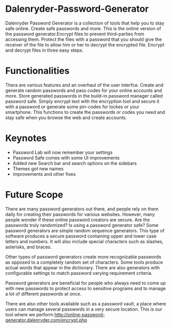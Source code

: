 # Dalenryder-Password-Generator
Dalenryder Password Generator is a collection of tools that help you to stay safe online. Create safe passwords and more. This is the online version of the password generator.Encrypt files to prevent third-parties from accessing them. Protect the files with a password that you should give the receiver of the file to allow him or her to decrypt the encrypted file. Encrypt and decrypt files in three easy steps.
# Functionalities
Thera are various features and an overhaul of the user interfce. Create and generate random passwords and pass codes for your online accounts and more. Store generated passwords in the build-in password manager called password safe. Simply encrypt text with the encryption tool and secure it with a password or generate some pin-codes for lockes or your smartphone. This functions to create the passwords or codes you need and stay safe when you browse the web and create accounts.
# Keynotes
- Password Lab will now remember your settings
- Password Safe comes with some UI improvements
- Added new Search bar and search options on the sidebars
- Themes got new names
- improvements and other fixes
# Future Scope
There are many password generators out there, and people rely on them daily for creating their passwords for various websites. However, many people wonder if these online password creators are secure. Are the passwords truly randomized? Is using a password generator safe?
Some password generators are simple random sequence generators. This type of software produces a secure password containing upper and lower case letters and numbers. It will also include special characters such as slashes, asterisks, and braces.

Other types of password generators create more recognizable passwords as opposed to a completely random set of characters. Some tools produce actual words that appear in the dictionary. There are also generators with configurable settings to match password varying requirement criteria.

Password generators are beneficial for people who always need to come up with new passwords to protect access to sensitive programs and to manage a lot of different passwords at once.

There are also other tools available such as a password vault, a place where users can manage several passwords in a very secure location.
This is our tool where we perform http://online-password-generator.dalenryder.com/encrypt.php

